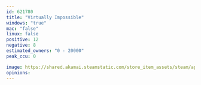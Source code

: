 ```yaml
---
id: 621780
title: "Virtually Impossible"
windows: "true"
mac: "false"
linux: false
positive: 12
negative: 8
estimated_owners: "0 - 20000"
peak_ccu: 0

image: https://shared.akamai.steamstatic.com/store_item_assets/steam/apps/621780/header.jpg?t=1509410439
opinions:
---
```

